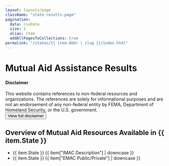```yaml
---
layout: layouts/page
className: "state-results-page"
pagination:
  data: csvData
  size: 1
  alias: item
  addAllPagesToCollections: true
permalink: "/states/{{ item.Abbr | slug }}/index.html"
---
```


<h1>Mutual Aid Assistance Results</h1>
<div class="usa-alert usa-alert--warning grid-container padding-x-0">
  <div class="usa-alert__body">
    <h4 class="usa-alert__heading">Disclaimer</h4>
    <div class="usa-alert__text grid-row grid-gap">
      <div class="mobile:grid-col-12 desktop:grid-col-10">
        This website contains references to non-federal resources and organizations. The references are solely for informational purposes and are not an endorsement of any non-federal entity by FEMA, Department of Homeland Security, or the U.S. government.   
      </div>
      <div class="mobile:grid-col-12 desktop:grid-col-2">
        <button class="usa-button" type="button">View full disclaimer</button>
      </div>
    </div>
  </div>
</div>
<section class="usa-section">
  <div class="grid-container">
    <h2 class="font-heading-xl margin-y-0">
      Overview of Mutual Aid Resources Available in {{ item.State }}
    </h2>
    <ul class="usa-list">
      <li>{{ item.State }} {{ item["IMAC Description"] | downcase }}</li>
      <li>{{ item.State }} {{ item["EMAC Public/Private"] | downcase }}</li>
    </ul>
  </div>
</section>
